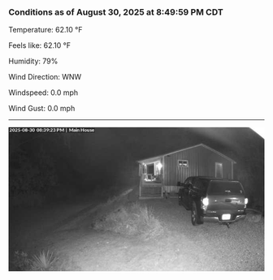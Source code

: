 ### Conditions as of August 30, 2025 at 8:49:59 PM CDT 

Temperature: 62.10 &deg;F

Feels like: 62.10 &deg;F

Humidity: 79%

Wind Direction: WNW

Windspeed: 0.0 mph

Wind Gust: 0.0 mph

---

<img src="./images/latest.jpeg"/>

